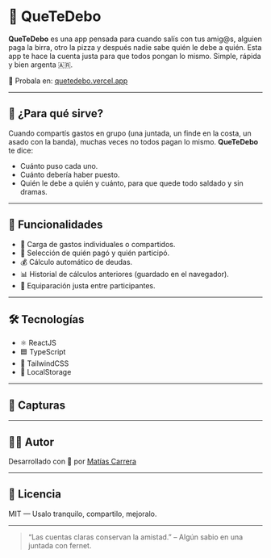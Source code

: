 # 💸 QueTeDebo

**QueTeDebo** es una app pensada para cuando salís con tus amig@s, alguien paga la birra, otro la pizza y después nadie sabe quién le debe a quién. Esta app te hace la cuenta justa para que todos pongan lo mismo. Simple, rápida y bien argenta 🇦🇷.

🔗 Probala en: [quetedebo.vercel.app](https://quetedebo.vercel.app)

---

## 🧉 ¿Para qué sirve?

Cuando compartís gastos en grupo (una juntada, un finde en la costa, un asado con la banda), muchas veces no todos pagan lo mismo. **QueTeDebo** te dice:
- Cuánto puso cada uno.
- Cuánto debería haber puesto.
- Quién le debe a quién y cuánto, para que quede todo saldado y sin dramas.

---

## 🚀 Funcionalidades

- 🧾 Carga de gastos individuales o compartidos.
- 👥 Selección de quién pagó y quién participó.
- 💰 Cálculo automático de deudas.
- 📊 Historial de cálculos anteriores (guardado en el navegador).
- 🟰 Equiparación justa entre participantes.

---

## 🛠️ Tecnologías

- ⚛️ ReactJS
- 🟦 TypeScript
- 🎨 TailwindCSS
- 💾 LocalStorage

---

## 📸 Capturas


---

## 👨‍💻 Autor

Desarrollado con 💙 por [Matías Carrera](https://www.linkedin.com/in/matiascarrera/)

---

## 🧾 Licencia

MIT — Usalo tranquilo, compartilo, mejoralo.

---

> “Las cuentas claras conservan la amistad.” – Algún sabio en una juntada con fernet.